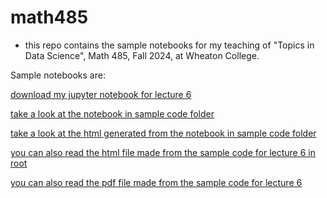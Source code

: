 # math485

* this repo contains the sample notebooks for my teaching of "Topics in Data Science", Math 485, Fall 2024, at Wheaton College.


Sample notebooks are:

[download my jupyter notebook for lecture 6](sample_code/tabular_data/tabular_data_06.ipynb)

[take a look at the notebook in sample code folder ]([https://github.com/yingli/math485/blob/main/sample_code/tabular_data/tabular_data_06.ipynb])

[take a look at the html generated from the notebook in sample code folder ](sample_code/tabular_data/tabular_data_06.html)

[you can also read the html file made from the sample code for lecture 6 in root](tabular_data_06.html)

[you can also read the pdf file made from the sample code for lecture 6](tabular_data_06.pdf)


